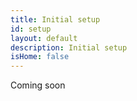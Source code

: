 ```yaml
---
title: Initial setup
id: setup
layout: default
description: Initial setup
isHome: false
---
```


Coming soon